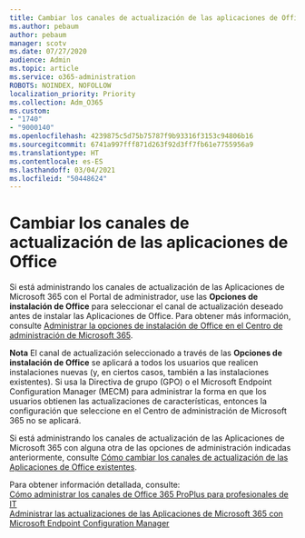 ```yaml
---
title: Cambiar los canales de actualización de las aplicaciones de Office
ms.author: pebaum
author: pebaum
manager: scotv
ms.date: 07/27/2020
audience: Admin
ms.topic: article
ms.service: o365-administration
ROBOTS: NOINDEX, NOFOLLOW
localization_priority: Priority
ms.collection: Adm_O365
ms.custom:
- "1740"
- "9000140"
ms.openlocfilehash: 4239875c5d75b75787f9b93316f3153c94806b16
ms.sourcegitcommit: 6741a997fff871d263f92d3ff7fb61e7755956a9
ms.translationtype: HT
ms.contentlocale: es-ES
ms.lasthandoff: 03/04/2021
ms.locfileid: "50448624"
---
```

# <a name="change-update-channels-for-office-apps"></a>Cambiar los canales de actualización de las aplicaciones de Office

Si está administrando los canales de actualización de las Aplicaciones de Microsoft 365 con el Portal de administrador, use las **Opciones de instalación de Office** para seleccionar el canal de actualización deseado antes de instalar las Aplicaciones de Office. Para obtener más información, consulte [Administrar la opciones de instalación de Office en el Centro de administración de Microsoft 365](https://docs.microsoft.com/deployoffice/manage-software-download-settings-office-365).

**Nota** El canal de actualización seleccionado a través de las **Opciones de instalación de Office** se aplicará a todos los usuarios que realicen instalaciones nuevas (y, en ciertos casos, también a las instalaciones existentes). Si usa la Directiva de grupo (GPO) o el Microsoft Endpoint Configuration Manager (MECM) para administrar la forma en que los usuarios obtienen las actualizaciones de características, entonces la configuración que seleccione en el Centro de administración de Microsoft 365 no se aplicará.

Si está administrando los canales de actualización de las Aplicaciones de Microsoft 365 con alguna otra de las opciones de administración indicadas anteriormente, consulte [Cómo cambiar los canales de actualización de las Aplicaciones de Office existentes](https://support.microsoft.com/help/3185078/how-to-switch-from-semi-annual-channel-to-monthly-channel).

Para obtener información detallada, consulte:  
[Cómo administrar los canales de Office 365 ProPlus para profesionales de IT](https://techcommunity.microsoft.com/t5/office-365-blog/how-to-manage-office-365-proplus-channels-for-it-pros/ba-p/795813)  
[Administrar las actualizaciones de las Aplicaciones de Microsoft 365 con Microsoft Endpoint Configuration Manager](https://docs.microsoft.com/deployoffice/manage-microsoft-365-apps-updates-configuration-manager)